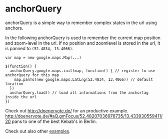 anchorQuery
===========

anchorQuery is a simple way to remember complex states in the url using anchors.

In the following anchorQuery is used to remember the current map position and zoom-level in the url.
If no position and zoomlevel is stored in the url, it is panned to `(52.4834, 13.4066)`.

```
var map = new google.maps.Map(...)

$(function() {
  anchorQuery.google.maps.init(map, function() { // register to use anchorQuery for this map
    map.panTo(new google.maps.LatLng(52.4834, 13.4066)) // default location
  })
  anchorQuery.load() // load all informations from the anchortag inside the url
})
```

Check out http://doenervote.de/ for an productive example. http://doenervote.de/#aQ.gmFocus/52.48207036976735/13.433930559411/20 pans to one of the best Kebab's in Berlin.

Check out also other [examples](example).
